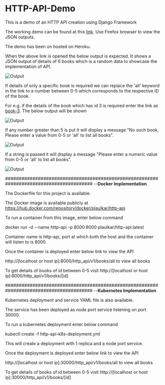 # HTTP-API-Demo

This is a demo of an HTTP API creation using Django Framework

The working demo can be found at this [link](https://demo-http-api.herokuapp.com/http_api/v1/books/all). Use Firefox browser to view the JSON outputs.

The demo has been on hosted on Heroku.

When the above link is opened the below output is expected. It shows a JSON output of details of 6 books which is a random data to showcase the implementation of API.

![Output](https://i.ibb.co/dMSkLCN/Capture.png)

If details of only a specific book is required we can replace the 'all' keyword in the link to a number between 0-5 which corresponds to the respective ID of the book.

For e.g. if the details of the book which has id 3 is required enter the link as [book-3](https://demo-http-api.herokuapp.com/http_api/v1/books/3). The below output will be shown

![Output](https://i.ibb.co/RgD8jVC/Capture.png)

If any number greater than 5 is put it will display a message "No such book, Please enter a value from 0-5 or 'all' to list all books".

![Output](https://i.ibb.co/wpdwx3W/Capture.png)

If a string is passed it will display a message "Please enter a numeric value from 0-5 or 'all' to list all books".

![Output](https://i.ibb.co/850DYX8/Capture.png)

########################################################################################
--**Docker Implementation**

The Dockerfile for this project is available.

The Docker image is available publicly at https://hub.docker.com/repository/docker/plaulkar/http-api

To run a container from this image, enter below command

docker run -d --name http-api -p 8000:8000 plaulkar/http-api:latest

Container name is http-api, port at which both the host and the container will listen to is 8000.

Once the container is deployed enter below link to view the API

http://[localhost or host ip]:8000/http_api/v1/books/all to view all books

To get details of books of id between 0-5 visit http://[localhost or host ip]:8000/http_api/v1/books/[id]

########################################################################################
--**Kubernetes Implementation**

Kubernetes deployment and service YAML file is also available.

The service has been deployed as node port service listening on port 30000.

To run a kubernetes deployment enter below command

kubectl create -f http-api-k8s-deployment.yml

This will create a deployment with 1 replica and a node port service.

Once the deployment is deployed enter below link to view the API

http://[localhost or host ip]:30000/http_api/v1/books/all to view all books

To get details of books of id between 0-5 visit http://[localhost or host ip]:30000/http_api/v1/books/[id]
